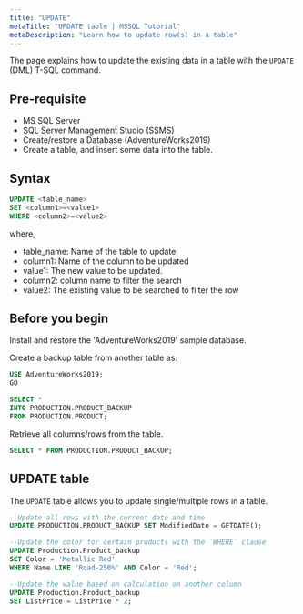 ```yaml
---
title: "UPDATE"
metaTitle: "UPDATE table | MSSQL Tutorial"
metaDescription: "Learn how to update row(s) in a table"
---
```


The page explains how to update the existing data in a table with the `UPDATE` (DML) T-SQL command.

## Pre-requisite

* MS SQL Server
* SQL Server Management Studio (SSMS)
* Create/restore a Database (AdventureWorks2019)
* Create a table, and insert some data into the table.

## Syntax

```SQL
UPDATE <table_name>
SET <column1>=<value1>
WHERE <column2>=<value2>
```

where,

* table_name: Name of the table to update
* column1: Name of the column to be updated
* value1: The new value to be updated.
* column2: column name to filter the search
* value2: The existing value to be searched to filter the row

## Before you begin

Install and restore the 'AdventureWorks2019' sample database.

Create a backup table from another table as:

```SQL
USE AdventureWorks2019;
GO

SELECT * 
INTO PRODUCTION.PRODUCT_BACKUP
FROM PRODUCTION.PRODUCT;
```

Retrieve all columns/rows from the table.

```SQL
SELECT * FROM PRODUCTION.PRODUCT_BACKUP;
```

## UPDATE table

The `UPDATE` table allows you to update single/multiple rows in a table.

```SQL
--Update all rows with the current date and time
UPDATE PRODUCTION.PRODUCT_BACKUP SET ModifiedDate = GETDATE();
```

```SQL
--Update the color for certain products with the `WHERE` clause
UPDATE Production.Product_backup
SET Color = 'Metallic Red'
WHERE Name LIKE 'Road-250%' AND Color = 'Red';
```

```SQL
--Update the value based on calculation on another column
UPDATE Production.Product_backup
SET ListPrice = ListPrice * 2;
```
